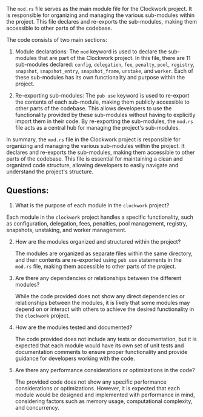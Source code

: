 The `mod.rs` file serves as the main module file for the Clockwork project. It is responsible for organizing and managing the various sub-modules within the project. This file declares and re-exports the sub-modules, making them accessible to other parts of the codebase.

The code consists of two main sections:

1. Module declarations: The `mod` keyword is used to declare the sub-modules that are part of the Clockwork project. In this file, there are 11 sub-modules declared: `config`, `delegation`, `fee`, `penalty`, `pool`, `registry`, `snapshot`, `snapshot_entry`, `snapshot_frame`, `unstake`, and `worker`. Each of these sub-modules has its own functionality and purpose within the project.

2. Re-exporting sub-modules: The `pub use` keyword is used to re-export the contents of each sub-module, making them publicly accessible to other parts of the codebase. This allows developers to use the functionality provided by these sub-modules without having to explicitly import them in their code. By re-exporting the sub-modules, the `mod.rs` file acts as a central hub for managing the project's sub-modules.

In summary, the `mod.rs` file in the Clockwork project is responsible for organizing and managing the various sub-modules within the project. It declares and re-exports the sub-modules, making them accessible to other parts of the codebase. This file is essential for maintaining a clean and organized code structure, allowing developers to easily navigate and understand the project's structure.

## Questions:

1.  What is the purpose of each module in the `clockwork` project?

Each module in the `clockwork` project handles a specific functionality, such as configuration, delegation, fees, penalties, pool management, registry, snapshots, unstaking, and worker management.

2. How are the modules organized and structured within the project?

   The modules are organized as separate files within the same directory, and their contents are re-exported using `pub use` statements in the `mod.rs` file, making them accessible to other parts of the project.

3. Are there any dependencies or relationships between the different modules?

   While the code provided does not show any direct dependencies or relationships between the modules, it is likely that some modules may depend on or interact with others to achieve the desired functionality in the `clockwork` project.

4. How are the modules tested and documented?

   The code provided does not include any tests or documentation, but it is expected that each module would have its own set of unit tests and documentation comments to ensure proper functionality and provide guidance for developers working with the code.

5. Are there any performance considerations or optimizations in the code?

   The provided code does not show any specific performance considerations or optimizations. However, it is expected that each module would be designed and implemented with performance in mind, considering factors such as memory usage, computational complexity, and concurrency.
